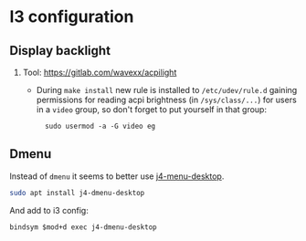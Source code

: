 # I3 configuration

## Display backlight

1. Tool: https://gitlab.com/wavexx/acpilight
    - During `make install` new rule is installed to `/etc/udev/rule.d` gaining permissions for 
      reading acpi brightness (in `/sys/class/...`) for users in a `video` group, so don't forget
      to put yourself in that group:
        
            sudo usermod -a -G video eg

## Dmenu

Instead of `dmenu` it seems to better use [j4-menu-desktop](https://github.com/enkore/j4-dmenu-desktop).

```bash
sudo apt install j4-dmenu-desktop
```

And add to i3 config:

```
bindsym $mod+d exec j4-dmenu-desktop
```